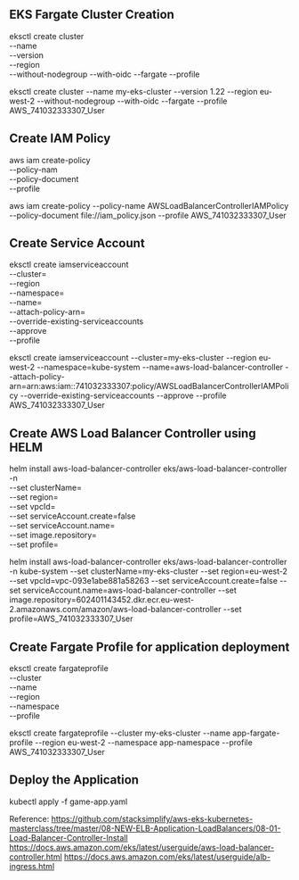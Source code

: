 EKS Fargate Cluster Creation
-----------------------------
eksctl create cluster \
 --name <cluster-name> \
 --version <eks-cluster-version> \
 --region <aws-region-code> \
 --without-nodegroup 
 --with-oidc 
 --fargate 
 --profile <your-aws-account-profile>


eksctl create cluster --name my-eks-cluster --version 1.22 --region eu-west-2 --without-nodegroup --with-oidc --fargate --profile AWS_741032333307_User


Create IAM Policy
------------------
aws iam create-policy \
--policy-nam <policy-name> \
--policy-document <json-file-path> \
--profile <your-aws-account-profile>

aws iam create-policy --policy-name AWSLoadBalancerControllerIAMPolicy  --policy-document file://iam_policy.json --profile AWS_741032333307_User


Create Service Account
-----------------------
eksctl create iamserviceaccount  \
--cluster=<cluster-name> \
--region <aws-region-code> \
--namespace=<kubernetes-namespace> \
--name=<aws-load-balancer-controller-name> \
--attach-policy-arn=<aws-policy-arn>  \
--override-existing-serviceaccounts \
--approve \
--profile <your-aws-account-profile>


eksctl create iamserviceaccount  --cluster=my-eks-cluster  --region eu-west-2  --namespace=kube-system   --name=aws-load-balancer-controller  --attach-policy-arn=arn:aws:iam::741032333307:policy/AWSLoadBalancerControllerIAMPolicy  --override-existing-serviceaccounts --approve --profile AWS_741032333307_User	


Create AWS Load Balancer Controller using HELM
----------------------------------------------
helm install aws-load-balancer-controller eks/aws-load-balancer-controller \
-n <kubernetes-namespace> \
--set clusterName=<cluster-name> \
--set region=<aws-region-code> \
--set vpcId=<vpc-of-the-eks-cluster> \
--set serviceAccount.create=false \
--set serviceAccount.name=<aws-load-balancer-controller-name> \
--set image.repository=<docker-registry-image-like-of-aws-load-balancer-controller> \
--set profile=<your-aws-account-profile>


helm install aws-load-balancer-controller eks/aws-load-balancer-controller  -n kube-system  --set clusterName=my-eks-cluster --set region=eu-west-2 --set vpcId=vpc-093e1abe881a58263 --set serviceAccount.create=false --set serviceAccount.name=aws-load-balancer-controller  --set image.repository=602401143452.dkr.ecr.eu-west-2.amazonaws.com/amazon/aws-load-balancer-controller --set profile=AWS_741032333307_User


Create Fargate Profile for application deployment
---------------------------------------------------
eksctl create fargateprofile \
--cluster <cluster-name> \
--name <fargate-profile-name> \
--region <aws-region-code> \
--namespace <kubernetes-namespace> \
--profile <your-aws-account-profile>


eksctl create fargateprofile --cluster my-eks-cluster --name app-fargate-profile --region eu-west-2 --namespace app-namespace --profile AWS_741032333307_User


Deploy the Application
------------------------
kubectl apply -f game-app.yaml




Reference:
https://github.com/stacksimplify/aws-eks-kubernetes-masterclass/tree/master/08-NEW-ELB-Application-LoadBalancers/08-01-Load-Balancer-Controller-Install
https://docs.aws.amazon.com/eks/latest/userguide/aws-load-balancer-controller.html
https://docs.aws.amazon.com/eks/latest/userguide/alb-ingress.html